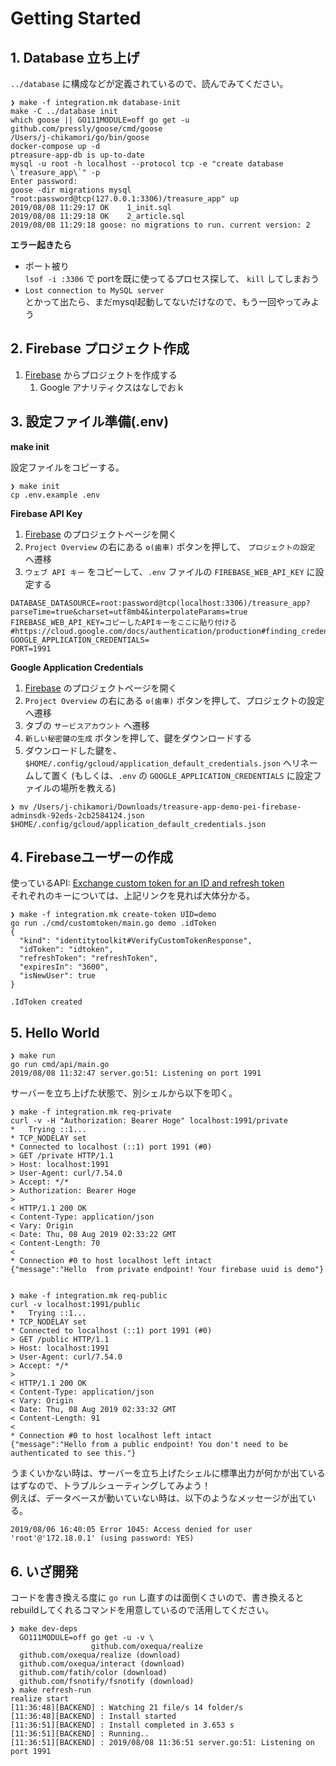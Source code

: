 # Getting Started

## 1. Database 立ち上げ

`../database` に構成などが定義されているので、読んでみてください。

```console
❯ make -f integration.mk database-init
make -C ../database init
which goose || GO111MODULE=off go get -u github.com/pressly/goose/cmd/goose
/Users/j-chikamori/go/bin/goose
docker-compose up -d
ptreasure-app-db is up-to-date
mysql -u root -h localhost --protocol tcp -e "create database \`treasure_app\`" -p
Enter password:
goose -dir migrations mysql "root:password@tcp(127.0.0.1:3306)/treasure_app" up
2019/08/08 11:29:17 OK    1_init.sql
2019/08/08 11:29:18 OK    2_article.sql
2019/08/08 11:29:18 goose: no migrations to run. current version: 2
```

**エラー起きたら**  
- ポート被り  
`lsof -i :3306` で portを既に使ってるプロセス探して、 `kill` してしまおう
- `Lost connection to MySQL server`  
とかって出たら、まだmysql起動してないだけなので、もう一回やってみよう

## 2. Firebase プロジェクト作成

1. [Firebase](https://firebase.google.com/) からプロジェクトを作成する
    1. Google アナリティクスはなしでおｋ
    
## 3. 設定ファイル準備(.env)

**make init**

設定ファイルをコピーする。

```console
❯ make init            
cp .env.example .env
```

**Firebase API Key**

1. [Firebase](https://firebase.google.com/) のプロジェクトページを開く
1. `Project Overview` の右にある `⚙(歯車)` ボタンを押して、 `プロジェクトの設定` へ遷移
1. `ウェブ API キー` をコピーして、`.env` ファイルの `FIREBASE_WEB_API_KEY` に設定する

```
DATABASE_DATASOURCE=root:password@tcp(localhost:3306)/treasure_app?parseTime=true&charset=utf8mb4&interpolateParams=true
FIREBASE_WEB_API_KEY=コピーしたAPIキーをここに貼り付ける
#https://cloud.google.com/docs/authentication/production#finding_credentials_automatically
GOOGLE_APPLICATION_CREDENTIALS=
PORT=1991
```

**Google Application Credentials**

1. [Firebase](https://firebase.google.com/) のプロジェクトページを開く
1. `Project Overview` の右にある `⚙(歯車)` ボタンを押して、プロジェクトの設定へ遷移
1. タブの `サービスアカウント` へ遷移
1. `新しい秘密鍵の生成` ボタンを押して、鍵をダウンロードする
1. ダウンロードした鍵を、 `$HOME/.config/gcloud/application_default_credentials.json` へリネームして置く (もしくは、`.env` の `GOOGLE_APPLICATION_CREDENTIALS` に設定ファイルの場所を教える)

```console
❯ mv /Users/j-chikamori/Downloads/treasure-app-demo-pei-firebase-adminsdk-92eds-2cb2584124.json $HOME/.config/gcloud/application_default_credentials.json
```

## 4. Firebaseユーザーの作成

使っているAPI: [Exchange custom token for an ID and refresh token](https://firebase.google.com/docs/reference/rest/auth/#section-refresh-token)  
それぞれのキーについては、上記リンクを見れば大体分かる。

```console
❯ make -f integration.mk create-token UID=demo
go run ./cmd/customtoken/main.go demo .idToken
{
  "kind": "identitytoolkit#VerifyCustomTokenResponse",
  "idToken": "idtoken",
  "refreshToken": "refreshToken",
  "expiresIn": "3600",
  "isNewUser": true
}

.IdToken created
```

## 5. Hello World

```console
❯ make run
go run cmd/api/main.go
2019/08/08 11:32:47 server.go:51: Listening on port 1991
```

サーバーを立ち上げた状態で、別シェルから以下を叩く。

```console
❯ make -f integration.mk req-private
curl -v -H "Authorization: Bearer Hoge" localhost:1991/private
*   Trying ::1...
* TCP_NODELAY set
* Connected to localhost (::1) port 1991 (#0)
> GET /private HTTP/1.1
> Host: localhost:1991
> User-Agent: curl/7.54.0
> Accept: */*
> Authorization: Bearer Hoge 
>
< HTTP/1.1 200 OK
< Content-Type: application/json
< Vary: Origin
< Date: Thu, 08 Aug 2019 02:33:22 GMT
< Content-Length: 70
<
* Connection #0 to host localhost left intact
{"message":"Hello  from private endpoint! Your firebase uuid is demo"}


❯ make -f integration.mk req-public
curl -v localhost:1991/public
*   Trying ::1...
* TCP_NODELAY set
* Connected to localhost (::1) port 1991 (#0)
> GET /public HTTP/1.1
> Host: localhost:1991
> User-Agent: curl/7.54.0
> Accept: */*
>
< HTTP/1.1 200 OK
< Content-Type: application/json
< Vary: Origin
< Date: Thu, 08 Aug 2019 02:33:32 GMT
< Content-Length: 91
<
* Connection #0 to host localhost left intact
{"message":"Hello from a public endpoint! You don't need to be authenticated to see this."}
```

うまくいかない時は、サーバーを立ち上げたシェルに標準出力が何かが出ているはずなので、トラブルシューティングしてみよう！  
例えば、データベースが動いていない時は、以下のようなメッセージが出ている。

```console
2019/08/06 16:40:05 Error 1045: Access denied for user 'root'@'172.18.0.1' (using password: YES)
```

## 6. いざ開発

コードを書き換える度に `go run` し直すのは面倒くさいので、書き換えるとrebuildしてくれるコマンドを用意しているので活用してください。

```console
❯ make dev-deps                     
  GO111MODULE=off go get -u -v \
                  github.com/oxequa/realize
  github.com/oxequa/realize (download)
  github.com/oxequa/interact (download)
  github.com/fatih/color (download)
  github.com/fsnotify/fsnotify (download)
❯ make refresh-run
realize start
[11:36:48][BACKEND] : Watching 21 file/s 14 folder/s
[11:36:48][BACKEND] : Install started
[11:36:51][BACKEND] : Install completed in 3.653 s
[11:36:51][BACKEND] : Running..
[11:36:51][BACKEND] : 2019/08/08 11:36:51 server.go:51: Listening on port 1991
```
